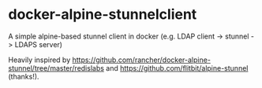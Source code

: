 # docker-alpine-stunnelclient
A simple alpine-based stunnel client in docker (e.g. LDAP client -> stunnel -> LDAPS server)

Heavily inspired by https://github.com/rancher/docker-alpine-stunnel/tree/master/redislabs and https://github.com/flitbit/alpine-stunnel (thanks!).
